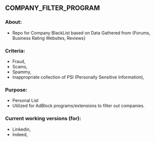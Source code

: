 ## COMPANY_FILTER_PROGRAM
### About:
- Repo for Company BlackList based on Data Gathered from {Forums, Business Rating Websites, Reviews}

### Criteria:
* Fraud,
* Scams,
* Spammy,
* Inappropriate collection of PSI (Personally Sensitive Information),

### Purpose:
- Personal List
- Utilized for AdBlock programs/extensions to filter out companies.

### Current working versions (for):
- Linkedin,
- Indeed,